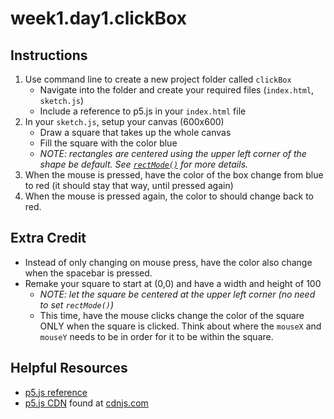 # week1.day1.clickBox

## Instructions
1. Use command line to create a new project folder called `clickBox`
    - Navigate into the folder and create your required files (`index.html`, `sketch.js`) 
    - Include a reference to p5.js in your `index.html` file
2. In your `sketch.js`, setup your canvas (600x600)
    - Draw a square that takes up the whole canvas
    - Fill the square with the color blue
    - *NOTE: rectangles are centered using the upper left corner of the shape be default. See [`rectMode()`](https://p5js.org/reference/#/p5/rectMode) for more details.*
3. When the mouse is pressed, have the color of the box change from blue to red (it should stay that way, until pressed again)
4. When the mouse is pressed again, the color to should change back to red.

## Extra Credit
- Instead of only changing on mouse press, have the color also change when the spacebar is pressed.
- Remake your square to start at (0,0) and have a width and height of 100
    - *NOTE: let the square be centered at the upper left corner (no need to set `rectMode()`)*
    - This time, have the mouse clicks change the color of the square ONLY when the square is clicked. Think about where the `mouseX` and `mouseY` needs to be in order for it to be within the square.

## Helpful Resources
- [p5.js reference](https://p5js.org/reference/)
- [p5.js CDN](https://cdnjs.cloudflare.com/ajax/libs/p5.js/0.6.1/p5.js) found at [cdnjs.com](https://cdnjs.com/libraries/p5.js/)
